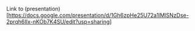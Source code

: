 Link to (presentation)[https://docs.google.com/presentation/d/1Gh6zpHe25U72a1lMlSNzDse-2prqh6IIx-nKOb7K4SU/edit?usp=sharing]
